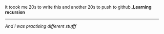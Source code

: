 it toook me 20s to write this and another 20s to push to github..<b>Learning recursion</b><hr />
<em>And i was practising different stufff </em>